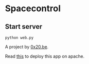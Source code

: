 Spacecontrol
============

Start server
------------
    python web.py

A project by [0x20.be](http://0x20.be/).

Read [this](http://flask.pocoo.org/docs/deploying/mod_wsgi/) to deploy this app on apache.
